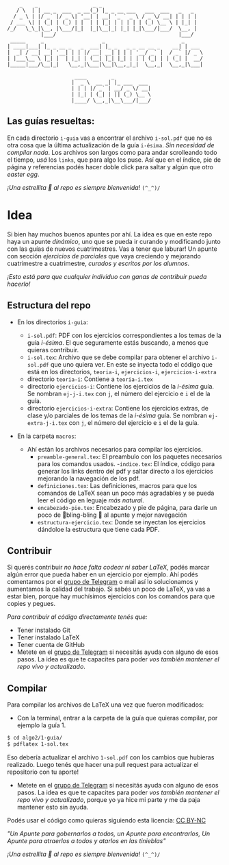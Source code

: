 ```
    _    _                  _ _                               
   / \  | | __ _  ___  _ __(_) |_ _ __ ___   ___  ___   _   _ 
  / _ \ | |/ _` |/ _ \| '__| | __| '_ ` _ \ / _ \/ __| | | | |
 / ___ \| | (_| | (_) | |  | | |_| | | | | | (_) \__ \ | |_| |
/_/   \_\_|\__, |\___/|_|  |_|\__|_| |_| |_|\___/|___/  \__, |
           |___/                                        |___/ 
 _____     _                   _                         _      
| ____|___| |_ _ __ _   _  ___| |_ _   _ _ __ __ _    __| | ___ 
|  _| / __| __| '__| | | |/ __| __| | | | '__/ _` |  / _` |/ _ \
| |___\__ \ |_| |  | |_| | (__| |_| |_| | | | (_| | | (_| |  __/
|_____|___/\__|_|   \__,_|\___|\__|\__,_|_|  \__,_|  \__,_|\___|
                                                                
                      ____        _            
                     |  _ \  __ _| |_ ___  ___ 
                     | | | |/ _` | __/ _ \/ __|
                     | |_| | (_| | || (_) \__ \
                     |____/ \__,_|\__\___/|___/
```

## Las guías resueltas:

En cada directorio `i-guia` vas a encontrar el archivo `i-sol.pdf` que no es otra cosa que la última actualización de la guía `i-ésima`. _Sin necesidad de compilar nada_.
Los archivos son largos como para andar scrolleando todo el tiempo, *usá* los `links`, que para algo los puse. Así que en el índice, pie de página y referencias podés hacer doble click para saltar
y algún que otro _easter egg_.

_¡Una estrellita 🌟 al repo es siempre bienvenida!_
`(^_^)/`


# Idea
Si bien hay muchos buenos apuntes por ahí. La idea es que en este repo haya un apunte _dinámico_, uno que se pueda
ir curando y modificando junto con las guías de nuevos cuatrimestres. Vas a tener que laburar!
Un apunte con sección _ejercicios de parciales_ que vaya creciendo y mejorando cuatrimestre a cuatrimestre,
_curados y escritos por los alumnos_.

_¡Esto está para que cualquier individuo con ganas de contribuir pueda hacerlo!_

## Estructura del repo

- En los directorios `i-guia`:
  - `i-sol.pdf`: PDF con los ejercicios correspondientes a los temas de la guía _i-ésima_. El que seguramente estás buscando, a menos que quieras contribuir.
  - `i-sol.tex`: Archivo que se debe compilar para obtener el archivo `i-sol.pdf` que uno quiera ver. En este se inyecta todo el código que está en los directorios, `teoria-i`, `ejercicios-i`, `ejercicios-i-extra`
  - directorio `teoria-i`: Contiene a `teoria-i.tex`
  - directorio `ejercicios-i`: Contiene los ejercicios de la _i-ésima_ guía. Se nombran `ej-j-i.tex` con `j`, el número del ejercicio e `i` el de la guía.
  - directorio `ejercicios-i-extra`: Contiene los ejercicios extras, de clase y/o parciales de los temas de la _i-ésima_ guía. Se nombran `ej-extra-j-i.tex` con `j`, el número del ejercicio e `i` el de la guía.

- En la carpeta `macros`:
  - Ahí están los archivos necesarios para compilar los ejercicios.
    - `preamble-general.tex`: El preambulo con los paquetes necesarios para los comandos usados. -`indice.tex`: El índice, código para generar los links dentro del pdf y saltar directo a los ejercicios mejorando la navegación de los pdf.
    - `definiciones.tex`: Las definiciones, macros para que los comandos de LaTeX sean un poco más agradables y se pueda leer el código en leguaje _más natural_.
    - `encabezado-pie.tex`: Encabezado y pie de página, para darle un poco de 🌠bling-bling 🌠 al apunte y mejor navegación
    - `estructura-ejercicio.tex`: Donde se inyectan los ejercicios dándoloe la estructura que tiene cada PDF.

## Contribuir

Si querés contribuir _no hace falta codear ni saber LaTeX_, podés marcar algún error que pueda haber en un ejercicio por ejemplo. Ahí podés comentarnos por el
[grupo de Telegram](https://t.me/+aUVX4lkTHlg1MGMx) o mail así lo solucionamos y aumentamos la calidad del trabajo.
Si sabés un poco de LaTeX, ya vas a estar bien, porque hay muchísimos ejercicios con los comandos para que copies y pegues.

_Para contribuir al código directamente tenés que:_

- Tener instalado Git
- Tener instalado LaTeX
- Tener cuenta de GitHub
- Metete en el [grupo de Telegram](https://t.me/+aUVX4lkTHlg1MGMx) si necesitás ayuda con alguno de esos pasos. La idea es que te capacites para poder _vos también mantener el repo vivo y actualizado_.

## Compilar

Para compilar los archivos de LaTeX una vez que fueron modificados:

- Con la terminal, entrar a la carpeta de la guía que quieras compilar, por ejemplo la guía 1.

```bash
$ cd algo2/1-guia/
$ pdflatex 1-sol.tex
```

Eso debería actualizar el archivo `1-sol.pdf` con los cambios que hubieras realizado.
Luego tenés que hacer una pull request para actualizar el repositorio con tu aporte!

- Metete en el [grupo de Telegram](https://t.me/+aUVX4lkTHlg1MGMx) si necesitás ayuda con alguno de esos pasos.
La idea es que te capacites para poder _vos también mantener el repo vivo y actualizado_, porque yo ya hice mi parte y me da paja mantener esto sin ayuda.

Podés usar el código como quieras siguiendo esta licencia: [CC BY-NC](https://creativecommons.org/licenses/by-nc/4.0/)

_"Un Apunte para gobernarlos a todos, un Apunte para encontrarlos, Un Apunte para atraerlos a todos y atarlos en las tinieblas"_

_¡Una estrellita 🌟 al repo es siempre bienvenida!_
`(^_^)/`

